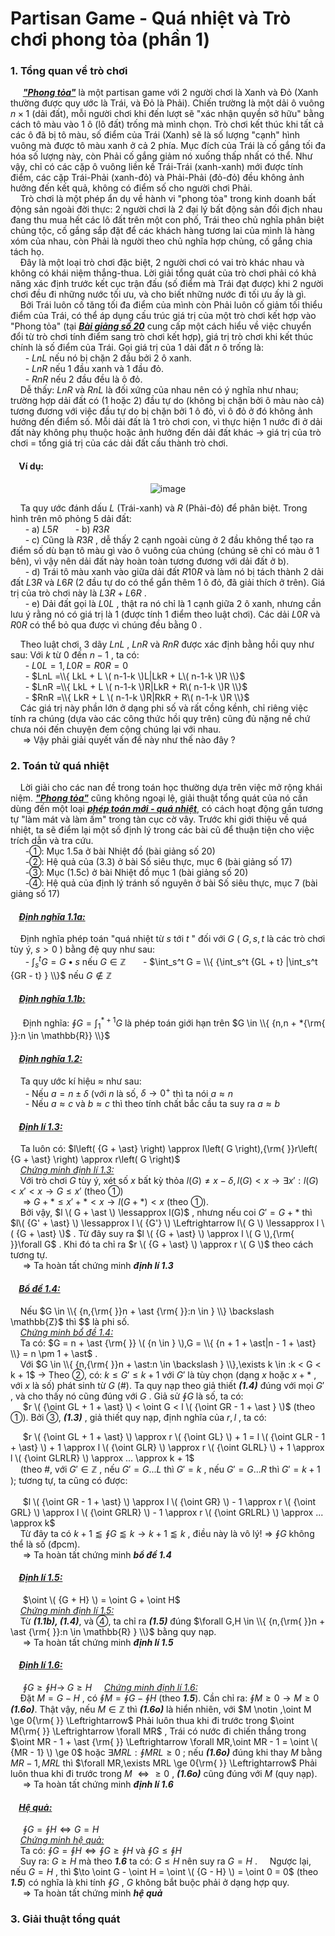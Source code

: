 # Partisan Game - Quá nhiệt và Trò chơi phong tỏa (phần 1)
### 1. Tổng quan về trò chơi <br>
&nbsp;&nbsp;&nbsp;&nbsp; ***<ins>"Phong tỏa"</ins>*** là một partisan game với 2 người chơi là Xanh và Đỏ (Xanh thường được quy ước là Trái, và Đỏ là Phải). Chiến trường là một dải ô vuông $n \times 1$ (dải đất), mỗi người chơi khi đến lượt sẽ "xác nhận quyền sở hữu" bằng cách tô màu vào 1 ô (lô đất) trống mà mình chọn. Trò chơi kết thúc khi tất cả các ô đã bị tô màu, số điểm của Trái (Xanh) sẽ là số lượng "cạnh" hình vuông mà được tô màu xanh ở cả 2 phía. Mục đích của Trái là cố gắng tối đa hóa số lượng này, còn Phải cố gắng giảm nó xuống thấp nhất có thể. Như vậy, chỉ có các cặp ô vuông liền kề Trái-Trái (xanh-xanh) mới được tính điểm, các cặp Trái-Phải (xanh-đỏ) và Phải-Phải (đỏ-đỏ) đều không ảnh hưởng đến kết quả, không có điểm số cho người chơi Phải. <br>
&nbsp;&nbsp;&nbsp;&nbsp;Trò chơi là một phép ẩn dụ về hành vi "phong tỏa" trong kinh doanh bất động sản ngoài đời thực: 2 người chơi là 2 đại lý bất động sản đối địch nhau đang thu mua hết các lô đất trên một con phố, Trái theo chủ nghĩa phân biệt chủng tộc, cố gắng sắp đặt để các khách hàng tương lai của mình là hàng xóm của nhau, còn Phải là người theo chủ nghĩa hợp chủng, cố gắng chia tách họ. <br>
&nbsp;&nbsp;&nbsp;&nbsp;Đây là một loại trò chơi đặc biệt, 2 người chơi có vai trò khác nhau và không có khái niệm thắng-thua. Lời giải tổng quát của trò chơi phải có khả năng xác định trước kết cục trận đấu (số điểm mà Trái đạt được) khi 2 người chơi đều đi những nước tối ưu, và cho biết những nước đi tối ưu ấy là gì. <br>
&nbsp;&nbsp;&nbsp;&nbsp;Bởi Trái luôn cố tăng tối đa điểm của mình còn Phải luôn cố giảm tối thiểu điểm của Trái, có thể áp dụng cấu trúc giá trị của một trò chơi kết hợp vào "Phong tỏa" (tại ***<ins>Bài giảng số 20</ins>*** cung cấp một cách hiểu về việc chuyển đổi từ trò chơi tính điểm sang trò chơi kết hợp), giá trị trò chơi khi kết thúc chính là số điểm của Trái. Gọi giá trị của 1 dải đất $n$ ô trống là: <br>
&nbsp;&nbsp;&nbsp;&nbsp;&nbsp;&nbsp;-	$LnL$ nếu nó bị chặn 2 đầu bởi 2 ô xanh. <br>
&nbsp;&nbsp;&nbsp;&nbsp;&nbsp;&nbsp;-	$LnR$ nếu 1 đầu xanh và 1 đầu đỏ. <br>
&nbsp;&nbsp;&nbsp;&nbsp;&nbsp;&nbsp;-	$RnR$ nếu 2 đầu đều là ô đỏ. <br>
&nbsp;&nbsp;&nbsp;&nbsp;Dễ thấy: $LnR$ và $RnL$ là đối xứng của nhau nên có ý nghĩa như nhau; trường hợp dải đất có (1 hoặc 2) đầu tự do (không bị chặn bởi ô màu nào cả) tương đương với việc đầu tự do bị chặn bởi 1 ô đỏ, vì ô đỏ ở đó không ảnh hưởng đến điểm số. Mỗi dải đất là 1 trò chơi con, vì thực hiện 1 nước đi ở dải đất này không phụ thuộc hoặc ảnh hưởng đến dải đất khác $\rightarrow$ giá trị của trò chơi = tổng giá trị của các dải đất cấu thành trò chơi. <br>  
#### &nbsp;&nbsp;&nbsp;&nbsp;Ví dụ: 
<div align="center">

![image](https://github.com/user-attachments/assets/2c60d693-84b0-43be-a8c2-c5274b146f11)
</div>

&nbsp;&nbsp;&nbsp;&nbsp;Ta quy ước đánh dấu $L$ (Trái-xanh) và $R$ (Phải-đỏ) để phân biệt. Trong hình trên mô phỏng 5 dải đất: <br>
&nbsp;&nbsp;&nbsp;&nbsp;&nbsp;&nbsp;-	a) $L5R$ &nbsp;&nbsp;&nbsp;&nbsp;&nbsp;&nbsp;-	b) $R3R$ <br>
&nbsp;&nbsp;&nbsp;&nbsp;&nbsp;&nbsp;-	c) Cũng là $R3R$ , dễ thấy 2 cạnh ngoài cùng ở 2 đầu không thể tạo ra điểm số dù bạn tô màu gì vào ô vuông của chúng (chúng sẽ chỉ có màu ở 1 bên), vì vậy nên dải đất này hoàn toàn tương đương với dải đất ở b). <br>
&nbsp;&nbsp;&nbsp;&nbsp;&nbsp;&nbsp;-	d) Trái tô màu xanh vào giữa dải đất $R10R$ và làm nó bị tách thành 2 dải đất $L3R$ và $L6R$ (2 đầu tự do có thể gắn thêm 1 ô đỏ, đã giải thích ở trên). Giá trị của trò chơi này là $L3R+L6R$ . <br>
&nbsp;&nbsp;&nbsp;&nbsp;&nbsp;&nbsp;-	e) Dải đất gọi là $L0L$ , thật ra nó chỉ là 1 cạnh giữa 2 ô xanh, nhưng cần lưu ý rằng nó có giá trị là 1 (được tính 1 điểm theo luật chơi). Các dải $L0R$ và $R0R$ có thể bỏ qua được vì chúng đều bằng $0$ . <br>

&nbsp;&nbsp;&nbsp;&nbsp;Theo luật chơi, 3 dãy $LnL$ , $LnR$ và $RnR$ được xác định bằng hồi quy như sau: Với $k$ từ $0$ đến $n-1$ , ta có: <br>
&nbsp;&nbsp;&nbsp;&nbsp;&nbsp;&nbsp;-	$L0L = 1,L0R = R0R = 0$ <br>
&nbsp;&nbsp;&nbsp;&nbsp;&nbsp;&nbsp;-	$LnL =\\{ LkL + L \( n-1-k \)L|LkR + L\( n-1-k \)R \\}$ <br>
&nbsp;&nbsp;&nbsp;&nbsp;&nbsp;&nbsp;-	$LnR =\\{ LkL + L \( n-1-k \)R|LkR + R\( n-1-k \)R \\}$ <br>
&nbsp;&nbsp;&nbsp;&nbsp;&nbsp;&nbsp;-	$RnR =\\{ LkR + L \( n-1-k \)R|RkR + R\( n-1-k \)R \\}$ <br>
&nbsp;&nbsp;&nbsp;&nbsp;Các giá trị này phần lớn ở dạng phi số và rất cồng kềnh, chỉ riêng việc tính ra chúng (dựa vào các công thức hồi quy trên) cũng đủ nặng nề chứ chưa nói đến chuyện đem cộng chúng lại với nhau. <br>
&nbsp;&nbsp;&nbsp;&nbsp; $\Rightarrow$ Vậy phải giải quyết vấn đề này như thế nào đây ? <br>

### 2. Toán tử quá nhiệt <br>
&nbsp;&nbsp;&nbsp;&nbsp;Lời giải cho các nan đề trong toán học thường dựa trên việc mở rộng khái niệm. ***<ins>"Phong tỏa"</ins>*** cũng không ngoại lệ, giải thuật tổng quát của nó cần dùng đến một loại ***<ins>phép toán mới - quá nhiệt</ins>***, có cách hoạt động gần tương tự "làm mát và làm ấm" trong tàn cục cờ vây. Trước khi giới thiệu về quá nhiệt, ta sẽ điểm lại một số định lý trong các bài cũ để thuận tiện cho việc trích dẫn và tra cứu. <br>
&nbsp;&nbsp;&nbsp;&nbsp;&nbsp;&nbsp;-①: Mục 1.5a ở bài Nhiệt đồ (bài giảng số 20) <br>
&nbsp;&nbsp;&nbsp;&nbsp;&nbsp;&nbsp;-②: Hệ quả của (3.3) ở bài Số siêu thực, mục 6 (bài giảng số 17) <br>
&nbsp;&nbsp;&nbsp;&nbsp;&nbsp;&nbsp;-③: Mục (1.5c) ở bài Nhiệt đồ mục 1 (bài giảng số 20) <br>
&nbsp;&nbsp;&nbsp;&nbsp;&nbsp;&nbsp;-④: Hệ quả của định lý tránh số nguyên ở bài Số siêu thực, mục 7 (bài giảng số 17) <br>

#### &nbsp;&nbsp;&nbsp;&nbsp;***<ins>Định nghĩa 1.1a:</ins>***
&nbsp;&nbsp;&nbsp;&nbsp;Định nghĩa phép toán "quá nhiệt từ $s$ tới $t$ " đối với $G$ ( $G,s,t$ là các trò chơi tùy ý, $s>0$ ) bằng đệ quy như sau: <br>
&nbsp;&nbsp;&nbsp;&nbsp;&nbsp;&nbsp;- $\int_s^t G  = G \bullet s$ nếu $G \in \mathbb{Z}$ 
&nbsp;&nbsp;&nbsp;&nbsp;&nbsp;&nbsp;- $\int_s^t G  = \\{ {\int_s^t {GL + t} |\int_s^t {GR - t} } \\}$ nếu $G \notin \mathbb{Z}$ <br>

#### &nbsp;&nbsp;&nbsp;&nbsp;***<ins>Định nghĩa 1.1b:</ins>***
&nbsp;&nbsp;&nbsp;&nbsp; Định nghĩa: $\oint G = \int_1^{* + 1} G$  là phép toán giới hạn trên $G \in \\{ {n,n + *{\rm{ }}:n \in \mathbb{R}} \\}$ <br>

#### &nbsp;&nbsp;&nbsp;&nbsp;***<ins>Định nghĩa 1.2:</ins>***
&nbsp;&nbsp;&nbsp;&nbsp;Ta quy ước kí hiệu $\approx$ như sau: <br>
&nbsp;&nbsp;&nbsp;&nbsp;&nbsp;&nbsp;- Nếu $a = n \pm \delta$ (với $n$ là số, $\delta  \to {0^+}$ thì ta nói $a \approx n$ <br>
&nbsp;&nbsp;&nbsp;&nbsp;&nbsp;&nbsp;- Nếu $a \approx c$ và  $b \approx c$ thì theo tính chất bắc cầu ta suy ra  $a \approx b$ <br>

#### &nbsp;&nbsp;&nbsp;&nbsp;***<ins>Định lí 1.3:</ins>***
&nbsp;&nbsp;&nbsp;&nbsp;Ta luôn có: $l\left( {G + \ast} \right) \approx l\left( G \right),{\rm{ }}r\left( {G + \ast} \right) \approx r\left( G \right)$ <br>
&nbsp;&nbsp;&nbsp;&nbsp;*<ins>Chứng minh định lí 1.3:</ins>* <br>
&nbsp;&nbsp;&nbsp;&nbsp;Với trò chơi $G$ tùy ý, xét số $x$ bất kỳ thỏa $l\left( G \right) \ne x - \delta ,l\left( G \right) < x \to \exists x':l\left( G \right) < x' < x \to G \le x'$  (theo ①) <br>
&nbsp;&nbsp;&nbsp;&nbsp; $\Rightarrow$ $G + \ast \le x' + \ast < x \to l\left( {G + \ast} \right) < x$ (theo ①). <br>
&nbsp;&nbsp;&nbsp;&nbsp;Bởi vậy, $l \( G + \ast \) \lessapprox l(G)$ , nhưng nếu coi $G' = G + \ast$ thì $l\( {G' + \ast} \) \lessapprox l \( {G'} \) \Leftrightarrow l\( G \) \lessapprox l \( {G + \ast} \)$ . Từ đây suy ra $l \( {G + \ast} \) \approx l \( G \),{\rm{ }}\forall G$ . Khi đó ta chỉ ra $r \( {G + \ast} \) \approx r \( G \)$ theo cách tương tự. <br>
&nbsp;&nbsp;&nbsp;&nbsp; $\Longrightarrow$ Ta hoàn tất chứng minh ***định lí 1.3*** <br>

#### &nbsp;&nbsp;&nbsp;&nbsp;***<ins>Bổ đề 1.4:</ins>***
&nbsp;&nbsp;&nbsp;&nbsp;Nếu $G \in \\{ {n,{\rm{ }}n + \ast {\rm{ }}:n \in } \\} \backslash \mathbb{Z}$ thì $$ là phi số. <br>
&nbsp;&nbsp;&nbsp;&nbsp;*<ins>Chứng minh bổ đề 1.4:</ins>* <br>
&nbsp;&nbsp;&nbsp;&nbsp;Ta có: $G = n + \ast {\rm{ }} \( {n \in } \),G = \\{ {n + 1 + \ast|n - 1 + \ast} \\} = n \pm 1 + \ast$ . <br>
&nbsp;&nbsp;&nbsp;&nbsp;Với $G \in \\{ {n,{\rm{ }}n + \ast:n \in \backslash } \\},\exists k \in :k < G < k + 1$ $\rightarrow$ Theo ②, có: $k \le G' \le k + 1$ với $G'$ là tùy chọn (dạng $x$ hoặc $x + \ast$ , với $x$ là số) phát sinh từ $G$ (#). Ta quy nạp theo giả thiết ***(1.4)*** đúng với mọi $G'$ , và cho thấy nó cũng đúng với $G$ . Giả sử $\oint G$ là số, ta có: <br> 
&nbsp;&nbsp;&nbsp;&nbsp; $r \( {\oint GL + 1 + \ast} \) < \oint G < l \( {\oint GR - 1 + \ast } \)$ (theo ①). Bởi ③, ***(1.3)*** , giả thiết quy nạp, định nghĩa của $r,l$ , ta có:<br>

&nbsp;&nbsp;&nbsp;&nbsp; $r \( {\oint GL + 1 + \ast} \) \approx r \( {\oint GL} \) + 1 = l \( {\oint GLR - 1 + \ast} \) + 1 \approx l \( {\oint GLR} \) \approx r \( {\oint GLRL} \) + 1 \approx l \( {\oint GLRLR} \) \approx ... \approx k + 1$ <br>
&nbsp;&nbsp;&nbsp;&nbsp;(theo #, với $G' \in \mathbb{Z}$ , nếu $G'=G...L$ thì $G'=k$ , nếu $G'=G...R$ thì $G'=k+1$ ); tương tự, ta cũng có được: <br>  
&nbsp;&nbsp;&nbsp;&nbsp; $l \( {\oint GR - 1 + \ast} \) \approx l \( {\oint GR} \) - 1 \approx r \( {\oint GRL} \) \approx l \( {\oint GRLR} \) - 1 \approx r \( {\oint GRLRL} \) \approx ... \approx k$ <br>
&nbsp;&nbsp;&nbsp;&nbsp;Từ đây ta có $k + 1 \lessapprox \oint G \lessapprox k \to k + 1 \lessapprox k$ , điều này là vô lý! $\Rightarrow$ $\oint G$ không thể là số (đpcm). <br>
&nbsp;&nbsp;&nbsp;&nbsp; $\Longrightarrow$ Ta hoàn tất chứng minh ***bổ đề 1.4*** <br>

#### &nbsp;&nbsp;&nbsp;&nbsp;***<ins>Định lí 1.5:</ins>***
&nbsp;&nbsp;&nbsp;&nbsp; $\oint \( {G + H} \) = \oint G + \oint H$ <br>
&nbsp;&nbsp;&nbsp;&nbsp;*<ins>Chứng minh định lí 1.5:</ins>* <br>
&nbsp;&nbsp;&nbsp;&nbsp;Từ ***(1.1b), (1.4)***, và ④, ta chỉ ra ***(1.5)*** đúng $\forall G,H \in \\{ {n,{\rm{ }}n + \ast {\rm{ }}:n \in \mathbb{R} } \\}$ bằng quy nạp. <br>
&nbsp;&nbsp;&nbsp;&nbsp; $\Longrightarrow$ Ta hoàn tất chứng minh ***định lí 1.5*** <br>

#### &nbsp;&nbsp;&nbsp;&nbsp;***<ins>Định lí 1.6:</ins>***
&nbsp;&nbsp;&nbsp;&nbsp; $\oint G \ge \oint H \to \;G \ge H$
&nbsp;&nbsp;&nbsp;&nbsp;*<ins>Chứng minh định lí 1.6:</ins>* <br>
&nbsp;&nbsp;&nbsp;&nbsp;Đặt $M=G-H$ , có $\oint M = \oint G - \oint H$ (theo ***1.5***). Cần chỉ ra: $\oint M \ge 0 \to M \ge 0$ ***(1.6o)***. Thật vậy, nếu $M \in \mathbb{Z}$ thì ***(1.6o)*** là hiển nhiên, với $M \notin ,\oint M \ge 0{\rm{ }} \Leftrightarrow$ Phải luôn thua khi đi trước trong $\oint M{\rm{ }} \Leftrightarrow \forall MR$ , Trái có nước đi chiến thắng trong $\oint MR - 1 + \ast {\rm{ }} \Leftrightarrow \forall MR,\oint MR - 1 = \oint \( {MR - 1} \) \ge 0$ hoặc $\exists MRL:\oint MRL \ge 0$ ; nếu ***(1.6o)*** đúng khi thay $M$ bằng $MR - 1,MRL$ thì $\forall MR,\exists MRL \ge 0{\rm{ }} \Leftrightarrow$ Phải luôn thua khi đi trước trong $M$ $\Leftrightarrow \ge 0$ , ***(1.6o)*** cũng đúng với $M$ (quy nạp). <br>
&nbsp;&nbsp;&nbsp;&nbsp; $\Longrightarrow$ Ta hoàn tất chứng minh ***định lí 1.6*** <br>

#### &nbsp;&nbsp;&nbsp;&nbsp;***<ins>Hệ quả:</ins>***
&nbsp;&nbsp;&nbsp;&nbsp; $\oint G = \oint H \Leftrightarrow G = H$ <br>
&nbsp;&nbsp;&nbsp;&nbsp;*<ins>Chứng minh hệ quả:</ins>* <br>
&nbsp;&nbsp;&nbsp;&nbsp;Ta có: $\oint G = \oint H \Leftrightarrow \oint G \ge \oint H$ và $\oint G \le \oint H$ <br>
&nbsp;&nbsp;&nbsp;&nbsp;Suy ra: $G \ge H$ mà theo ***1.6*** ta có: $G \le H$ nên suy ra $G = H$ . 
&nbsp;&nbsp;&nbsp;&nbsp;Ngược lại, nếu $G = H$ , thì $\to \oint G - \oint H = \oint \( {G - H} \) = \oint 0 = 0$ (theo ***1.5***) có nghĩa là khi tính $\oint G$ , $G$ không bắt buộc phải ở dạng hợp quy. <br>
&nbsp;&nbsp;&nbsp;&nbsp; $\Longrightarrow$ Ta hoàn tất chứng minh ***hệ quả*** <br>

### 3. Giải thuật tổng quát <br>





